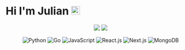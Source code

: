 # Hi I'm Julian <img src="https://media.giphy.com/media/hvRJCLFzcasrR4ia7z/giphy.gif" width="23px" height="23px">

<p align="center">
  <picture>
    <source media="(prefers-color-scheme: dark)" srcset="https://github-readme-stats-nine-lac-18.vercel.app/api?username=juliansommer&hide_border=true&theme=tokyonight&bg_color=00000000&count_private=trues&show_icons=true&hide=contribs%2Cissues&include_all_commits=true">
    <img src="https://github-readme-stats-nine-lac-18.vercel.app/api?username=juliansommer&hide_border=true&count_private=true&show_icons=true&hide=contribs%2Cissues&include_all_commits=true">
  </picture>
  <picture>
    <source media="(prefers-color-scheme: dark)" srcset="https://github-readme-stats-nine-lac-18.vercel.app/api/top-langs?username=juliansommer&hide_border=true&layout=compact&theme=tokyonight&bg_color=00000000&hide=css%2Chtml%2Cjupyter%20notebook&count_private=true">
    <img src="https://github-readme-stats-nine-lac-18.vercel.app/api/top-langs?username=juliansommer&hide_border=true&layout=compact&hide=css%2Chtml%2Cjupyter%20notebook&count_private=true">
  </picture>
</p>

<p align="center">
  <img src="https://img.shields.io/badge/Python-3776AB?style=for-the-badge&logo=python&logoColor=white" alt="Python">
  <img src="https://img.shields.io/badge/Go-00ADD8?style=for-the-badge&logo=go&logoColor=white" alt="Go">
  <img src="https://img.shields.io/badge/javascript-%23000.svg?style=for-the-badge&logo=javascript&logoColor=white" alt="JavaScript">
  <img src="https://img.shields.io/badge/react-%2307405e.svg?style=for-the-badge&logo=react&logoColor=white" alt="React.js">
  <img src="https://img.shields.io/badge/Next-black?style=for-the-badge&logo=next.js&logoColor=white" alt="Next.js">
  <img src="https://img.shields.io/badge/MongoDB-%234ea94b.svg?style=for-the-badge&logo=mongodb&logoColor=white" alt="MongoDB">
</p>

